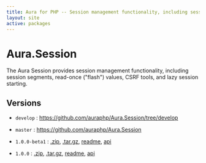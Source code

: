 ```yaml
---
title: Aura for PHP -- Session management functionality, including session segments, read-once ("flash") values, CSRF tools, and lazy session starting.
layout: site
active: packages
---
```


Aura.Session
============

The Aura Session provides session management functionality, including session
segments, read-once ("flash") values, CSRF tools, and lazy session starting.

Versions
--------

- `develop` : <https://github.com/auraphp/Aura.Session/tree/develop>

- `master` : <https://github.com/auraphp/Aura.Session>

- `1.0.0-beta1` : [.zip](https://github.com/auraphp/Aura.Session/zipball/1.0.0-beta1), [.tar.gz](https://github.com/auraphp/Aura.Session/tarball/1.0.0-beta1), [readme](1.0.0-beta1/), [api](1.0.0-beta1/api/)

- `1.0.0` : [.zip](https://github.com/auraphp/Aura.Session/zipball/1.0.0), [.tar.gz](https://github.com/auraphp/Aura.Session/tarball/1.0.0), [readme](1.0.0/), [api](1.0.0/api/)

